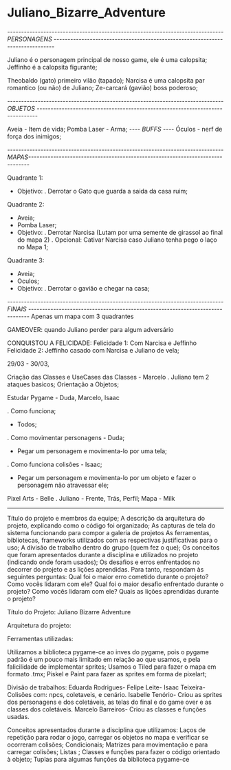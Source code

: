 # Juliano_Bizarre_Adventure

*------------------------------------------------------------------------------ PERSONAGENS ------------------------------------------------------------------------------*

Juliano é o personagem principal de nosso game, ele é uma calopsita;
Jeffinho é a calopsita figurante;


Theobaldo (gato) primeiro vilão (tapado);
Narcisa é uma calopsita par romantico (ou não) de Juliano;
Ze-carcará (gavião) boss poderoso;


*------------------------------------------------------------------------------ OBJETOS ------------------------------------------------------------------------------*

Aveia - Item de vida;
Pomba Laser - Arma;
*---- BUFFS ----*
Óculos - nerf de força dos inimigos;

*------------------------------------------------------------------------------ MAPAS------------------------------------------------------------------------------*

Quadrante 1:
  - Objetivo:
     . Derrotar o Gato que guarda a saida da casa ruim;
    
Quadrante 2:
  - Aveia;
  - Pomba Laser;
  - Objetivo:
    . Derrotar Narcisa (Lutam por uma semente de girassol ao final do mapa 2)
      . Opcional: Cativar Narcisa caso Juliano tenha pego o laço no Mapa 1;
    
Quadrante 3:
  - Aveia;
  - Oculos;
  - Objetivo:
    . Derrotar o gavião e chegar na casa;

*------------------------------------------------------------------------------ FINAIS ------------------------------------------------------------------------------*
Apenas um mapa com 3 quadrantes

GAMEOVER: quando Juliano perder para algum adversário

CONQUISTOU A FELICIDADE:
Felicidade 1: Com Narcisa e Jeffinho
Felicidade 2: Jeffinho casado com Narcisa e Juliano de vela;

29/03 - 30/03,

Criação das Classes e UseCases das Classes - Marcelo
  . Juliano tem 2 ataques basicos;
 Orientação a Objetos;
 
Estudar Pygame - Duda, Marcelo, Isaac

 . Como funciona;
   - Todos;
     
 . Como movimentar personagens - Duda;
   - Pegar um personagem e movimenta-lo por uma tela;
     
 . Como funciona colisões - Isaac;
   - Pegar um personagem e movimenta-lo por um objeto e fazer o personagem não atravessar ele;
     
Pixel Arts - Belle
 . Juliano - Frente, Trás, Perfil;
Mapa - Milk

---------------------------------------------------------------------------------------------------------

Título do projeto e membros da equipe;
A descrição da arquitetura do projeto, explicando como o código foi organizado;
As capturas de tela do sistema funcionando para compor a galeria de projetos
As ferramentas, bibliotecas, frameworks utilizados com as respectivas justificativas para o uso;
A divisão de trabalho dentro do grupo (quem fez o que);
Os conceitos que foram apresentados durante a disciplina e utilizados no projeto (indicando onde foram usados);
Os desafios e erros enfrentados no decorrer do projeto e as lições aprendidas. Para tanto, respondam às seguintes perguntas:
Qual foi o maior erro cometido durante o projeto? Como vocês lidaram com ele?
Qual foi o maior desafio enfrentado durante o projeto? Como vocês lidaram com ele?
Quais as lições aprendidas durante o projeto?

Título do Projeto: 
  Juliano Bizarre Adventure

Arquitetura do projeto:

Ferramentas utilizadas:

  Utilizamos a biblioteca pygame-ce ao inves do pygame, pois o pygame padrão é um pouco mais limitado em relação ao que usamos, e pela falicilidade de implementar sprites;
  Usamos o Tiled para fazer o mapa em formato .tmx;
  Piskel e Paint para fazer as sprites em forma de pixelart;


Divisão de trabalhos:
Eduarda Rodrigues-
Felipe Leite-
Isaac Teixeira- Colisões com: npcs, coletaveis, e cenário.
Isabelle Tenório- Criou as sprites dos personagens e dos coletáveis, as telas do final e do game over e as classes dos coletáveis.
Marcelo Barreiros- Criou as classes e funções usadas. 

Conceitos apresentados durante a disciplina que utilizamos:
  Laços de repetição para rodar o jogo, carregar os objetos no mapa e verificar se ocorreram colisões;
  Condicionais;
  Matrizes para movimentação e para carregar colisões;
  Listas ;
  Classes e funções para fazer o código orientado à objeto;
  Tuplas para algumas funções da biblioteca pygame-ce
